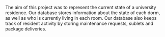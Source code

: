 The aim of this project was to represent the current state of a university residence. Our database stores information about the state of each dorm, as well as who is currently living in each room. Our database also keeps track of resident activity by storing maintenance requests, sublets and package deliveries.

